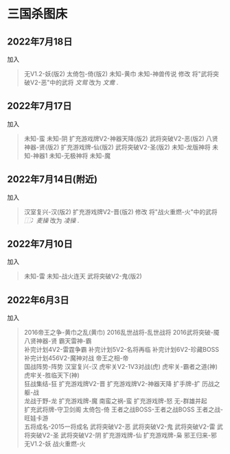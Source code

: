 # 三国杀图床

## 2022年7月18日
加入
>无V1.2-妖(版2) 太倚包-倚(版2) 未知-黄巾 未知-神兽传说
修改
>将"武将突破V2-恶"中的武将 *文鸳* 改为 *文鸯* .

## 2022年7月17日
加入
>未知-蛮 未知-阴 扩充游戏牌V2-神器天降(版2) 武将突破V2-恶(版2) 八贤神器-贤(版2)
>扩充游戏牌-仙(版2) 武将突破V2-圣(版2) 未知-龙版神将 未知-神器1 未知-无极神将
>未知-魔

## 2022年7月14日(附近)
加入
>汉室复兴-汉(版2) 扩充游戏牌V2-晋(版2) 
修改
>将"战火重燃-火"中的武将 *⿰冫麦操* 改为 *凌操* .

## 2022年7月10日
加入
>未知-雷 未知-战火连天 武将突破V2-鬼(版2)  

## 2022年6月3日
加入
>2016帝王之争-黄巾之乱(黄巾) 2016乱世战将-乱世战将 2016武将突破-魇 八贤神器-贤 霸天雷神-霸  
>补完计划4V2-雷霆争霸 补完计划5V2-名将再临 补完计划6V2-珍藏BOSS 补完计划456V2-魔神对战 帝王之相-帝  
>国战阵势-阵势 汉室复兴-汉 虎牢关V2-1V3对战(虎) 虎牢关-霸者之道(神) 虎牢关-胜临天下(神)  
>狂战集结-狂 扩充游戏牌V2-晋 扩充游戏牌V2-神器天降 扩手牌-扩 历战之躯-战  
>龙战于野-龙 扩充游戏牌-魔 南蛮之祸-蛮 扩充游戏牌-怒 无-群雄并起  
>扩充武将牌-守卫剑阁 太倚包-倚 王者之战BOSS-王者之战BOSS 王者之战-旺娃卡游  
>五将成名-2015一将成名 武将突破V2-恶 武将突破V2-鬼 武将突破V2-雷 武将突破V2-圣 
>武将突破V2-阴 扩充游戏牌-仙 扩充游戏牌-枭 邪王归来-邪 无V1.2-妖 战火重燃-火
